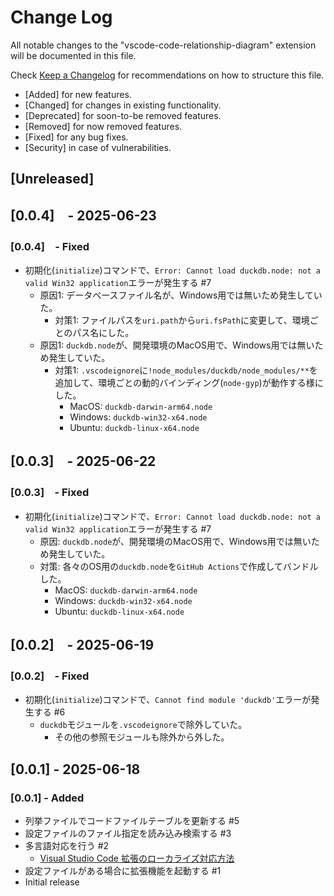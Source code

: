 # Change Log

All notable changes to the "vscode-code-relationship-diagram" extension will be documented in this file.

Check [Keep a Changelog](http://keepachangelog.com/) for recommendations on how to structure this file.

- [Added] for new features.
- [Changed] for changes in existing functionality.
- [Deprecated] for soon-to-be removed features.
- [Removed] for now removed features.
- [Fixed] for any bug fixes.
- [Security] in case of vulnerabilities.

## [Unreleased]

## [0.0.4]　- 2025-06-23

### [0.0.4]　- Fixed

- 初期化(`initialize`)コマンドで、`Error: Cannot load duckdb.node: not a valid Win32 application`エラーが発生する #7
  - 原因1: データベースファイル名が、Windows用では無いため発生していた。
    - 対策1: ファイルパスを`uri.path`から`uri.fsPath`に変更して、環境ごとのパス名にした。
  - 原因1: `duckdb.node`が、開発環境のMacOS用で、Windows用では無いため発生していた。
    - 対策1: `.vscodeignore`に`!node_modules/duckdb/node_modules/**`を追加して、環境ごとの動的バインディング(`node-gyp`)が動作する様にした。
      - MacOS:   `duckdb-darwin-arm64.node`
      - Windows: `duckdb-win32-x64.node`
      - Ubuntu:  `duckdb-linux-x64.node`

## [0.0.3]　- 2025-06-22

### [0.0.3]　- Fixed

- 初期化(`initialize`)コマンドで、`Error: Cannot load duckdb.node: not a valid Win32 application`エラーが発生する #7
  - 原因: `duckdb.node`が、開発環境のMacOS用で、Windows用では無いため発生していた。
  - 対策: 各々のOS用の`duckdb.node`を`GitHub Actions`で作成してバンドルした。
    - MacOS:   `duckdb-darwin-arm64.node`
    - Windows: `duckdb-win32-x64.node`
    - Ubuntu:  `duckdb-linux-x64.node`

## [0.0.2]　- 2025-06-19

### [0.0.2]　- Fixed

- 初期化(`initialize`)コマンドで、`Cannot find module 'duckdb'`エラーが発生する #6
  - `duckdb`モジュールを`.vscodeignore`で除外していた。
    - その他の参照モジュールも除外から外した。

## [0.0.1] - 2025-06-18

### [0.0.1] - Added

- 列挙ファイルでコードファイルテーブルを更新する #5
- 設定ファイルのファイル指定を読み込み検索する #3
- 多言語対応を行う #2
  - [Visual Studio Code 拡張のローカライズ対応方法](https://qiita.com/wraith13/items/8f873a1867a5cc2865a8)
- 設定ファイルがある場合に拡張機能を起動する #1
- Initial release
